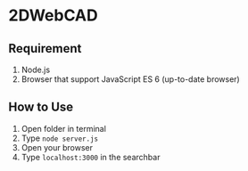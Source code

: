# 2DWebCAD

## Requirement

1. Node.js
2. Browser that support JavaScript ES 6 (up-to-date browser)

## How to Use

1. Open folder in terminal
2. Type `node server.js`
3. Open your browser
4. Type `localhost:3000` in the searchbar
